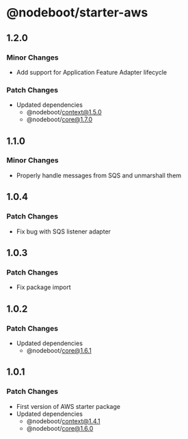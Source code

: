 # @nodeboot/starter-aws

## 1.2.0

### Minor Changes

-   Add support for Application Feature Adapter lifecycle

### Patch Changes

-   Updated dependencies
    -   @nodeboot/context@1.5.0
    -   @nodeboot/core@1.7.0

## 1.1.0

### Minor Changes

-   Properly handle messages from SQS and unmarshall them

## 1.0.4

### Patch Changes

-   Fix bug with SQS listener adapter

## 1.0.3

### Patch Changes

-   Fix package import

## 1.0.2

### Patch Changes

-   Updated dependencies
    -   @nodeboot/core@1.6.1

## 1.0.1

### Patch Changes

-   First version of AWS starter package
-   Updated dependencies
    -   @nodeboot/context@1.4.1
    -   @nodeboot/core@1.6.0
